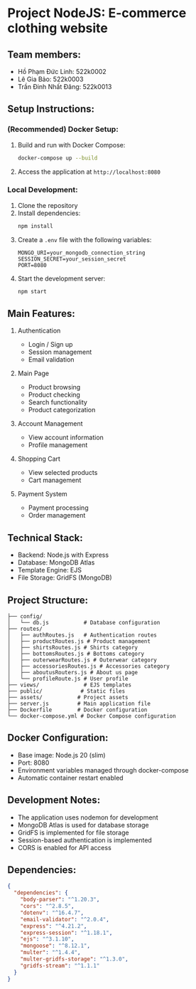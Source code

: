 # Project NodeJS: E-commerce clothing website

## Team members:
- Hồ Phạm Đức Linh: 522k0002
- Lê Gia Bảo: 522k0003
- Trần Đinh Nhất Đăng: 522k0013

## Setup Instructions:

### (Recommended) Docker Setup:
1. Build and run with Docker Compose:
   ```bash
   docker-compose up --build
   ```
2. Access the application at `http://localhost:8080`

### Local Development:
1. Clone the repository
2. Install dependencies:
   ```bash
   npm install
   ```
3. Create a `.env` file with the following variables:
   ```
   MONGO_URI=your_mongodb_connection_string
   SESSION_SECRET=your_session_secret
   PORT=8080
   ```
4. Start the development server:
   ```bash
   npm start
   ```

## Main Features:
1. Authentication
   - Login / Sign up
   - Session management
   - Email validation

2. Main Page
   - Product browsing
   - Product checking
   - Search functionality
   - Product categorization

3. Account Management
   - View account information
   - Profile management

4. Shopping Cart
   - View selected products
   - Cart management

5. Payment System
   - Payment processing
   - Order management

## Technical Stack:
- Backend: Node.js with Express
- Database: MongoDB Atlas
- Template Engine: EJS
- File Storage: GridFS (MongoDB)

## Project Structure:
```
├── config/
│   └── db.js           # Database configuration
├── routes/
│   ├── authRoutes.js   # Authentication routes
│   ├── productRoutes.js # Product management
│   ├── shirtsRoutes.js # Shirts category
│   ├── bottomsRoutes.js # Bottoms category
│   ├── outerwearRoutes.js # Outerwear category
│   ├── accessoriesRoutes.js # Accessories category
│   ├── aboutusRouters.js # About us page
│   └── profileRoute.js # User profile
├── views/              # EJS templates
├── public/            # Static files
├── assets/           # Project assets
├── server.js         # Main application file
├── Dockerfile        # Docker configuration
└── docker-compose.yml # Docker Compose configuration
```

## Docker Configuration:
- Base image: Node.js 20 (slim)
- Port: 8080
- Environment variables managed through docker-compose
- Automatic container restart enabled

## Development Notes:
- The application uses nodemon for development
- MongoDB Atlas is used for database storage
- GridFS is implemented for file storage
- Session-based authentication is implemented
- CORS is enabled for API access

## Dependencies:
```json
{
  "dependencies": {
    "body-parser": "^1.20.3",
    "cors": "^2.8.5",
    "dotenv": "^16.4.7",
    "email-validator": "^2.0.4",
    "express": "^4.21.2",
    "express-session": "^1.18.1",
    "ejs": "^3.1.10",
    "mongoose": "^8.12.1",
    "multer": "^1.4.4",
    "multer-gridfs-storage": "^1.3.0",
    "gridfs-stream": "^1.1.1"
  }
}
```